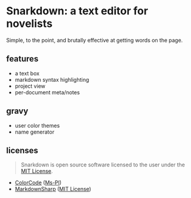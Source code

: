 # Snarkdown: a text editor for novelists

Simple, to the point, and brutally effective at getting words on the page.

## features
* a text box
* markdown syntax highlighting 
* project view
* per-document meta/notes

## gravy
* user color themes
* name generator

## licenses
> Snarkdown is open source software licensed to the user under the [MIT License](http://opensource.org/licenses/mit-license.php).

 * [ColorCode](http://colorcode.codeplex.com/license) ([Ms-Pl](http://opensource.org/licenses/MS-PL))
 * [MarkdownSharp](https://code.google.com/p/markdownsharp/) ([MIT License](http://opensource.org/licenses/mit-license.php))